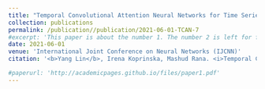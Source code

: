 ```yaml
---
title: "Temporal Convolutional Attention Neural Networks for Time Series Forecasting"
collection: publications
permalink: /publication//publication/2021-06-01-TCAN-7
#excerpt: 'This paper is about the number 1. The number 2 is left for future work.'
date: 2021-06-01
venue: 'International Joint Conference on Neural Networks (IJCNN)'
citation: '<b>Yang Lin</b>, Irena Koprinska, Mashud Rana. <i>Temporal Convolutional Attention Neural Networks for Time Series Forecasting</i>, International Joint Conference on Neural Networks (IJCNN) 2021.'

#paperurl: 'http://academicpages.github.io/files/paper1.pdf'
---
```



<!--<b>Yang Lin</b>, Irena Koprinska, Mashud Rana. <i>Temporal Convolutional Attention Neural Networks for Time Series Forecasting</i>, International Joint Conference on Neural Networks (IJCNN) 2021.-->
